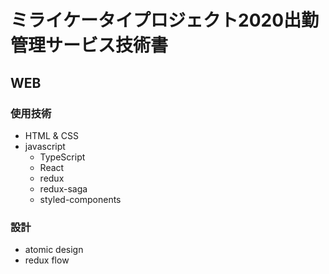 # ミライケータイプロジェクト2020出勤管理サービス技術書

## WEB
### 使用技術
- HTML & CSS
- javascript
    - TypeScript
    - React
    - redux 
    - redux-saga
    - styled-components
### 設計
- atomic design
- redux flow


